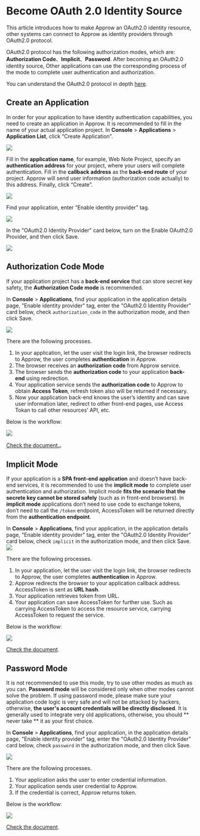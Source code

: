 # Become OAuth 2.0 Identity Source

<LastUpdated/>

This article introduces how to make Approw an OAuth2.0 identity resource, other systems can connect to Approw as identity providers through OAuth2.0 protocol.

OAuth2.0 protocol has the following authorization modes, which are: **Authorization Code**、**Implicit**、**Password**. After becoming an OAuth2.0 identity source, Other applications can use the corresponding process of the mode to complete user authentication and authorization.

You can understand the OAuth2.0 protocol in depth [here](/concepts/oidc/oidc-overview.md).

## Create an Application

In order for your application to have identity authentication capabilities, you need to create an application in Approw. It is recommended to fill in the name of your actual application project. In **Console** > **Applications** > **Application List**, click “Create Application”.

![](~@imagesZhCn/guides/federation/oidc/1-1.png)

Fill in the **application name**, for example, Web Note Project, specify an **authentication address** for your project, where your users will complete authentication. Fill in the **callback address** as the **back-end route** of your project. Approw will send user information (authorization code actually) to this address. Finally, click “Create”.

![](~@imagesZhCn/guides/federation/oidc/1-2.png)

Find your application, enter “Enable identity provider” tag.

![](~@imagesZhCn/guides/federation/oauth/1-1.png)

In the "OAuth2.0 Identity Provider" card below, turn on the Enable OAuth2.0 Provider, and then click Save.

![](~@imagesZhCn/guides/federation/oauth/1-2.png)

## Authorization Code Mode

If your application project has a **back-end service** that can store secret key safety, the **Authorization Code mode** is recommended.

In **Console** > **Applications**, find your application in the application details page, "Enable identity provider" tag, enter the "OAuth2.0 Identity Provider" card below, check `authorization_code` in the authorization mode, and then click Save.

![](~@imagesZhCn/guides/federation/oauth/1-3.png)

There are the following processes.

1. In your application, let the user visit the login link, the browser redirects to Approw, the user completes **authentication** in Approw.
2. The browser receives an **authorization code** from Approw service.
3. The browser sends the **authorization code** to your application **back-end** using redirection.
4. Your application service sends the **authorization code** to Approw to obtain **Access Token**, refresh token also will be returned if necessary.
5. Now your application back-end knows the user’s identity and can save user information later, redirect to other front-end pages, use Access Tokan to call other resources’ API, etc.

Below is the workflow:

![](~@imagesZhCn/guides/federation/oauth/authorization-code-flow.png)

[Check the document.](/federation/oauth2/authorization-code)。

## Implicit Mode

If your application is a **SPA front-end application** and doesn’t have back-end services, it is recommended to use the **implicit mode** to complete user authentication and authorization. Implicit mode **fits the scenario that the secrete key cannot be stored safely** (such as in front-end browsers). In **implicit mode** applications don’t need to use code to exchange tokens, don’t need to call the `/token` endpoint, AccessToken will be returned directly from the **authentication endpoint**.

In **Console** > **Applications**, find your application, in the application details page, "Enable identity provider" tag, enter the "OAuth2.0 Identity Provider" card below, check `implicit` in the authorization mode, and then click Save.
![](~@imagesZhCn/guides/federation/oauth/1-4.png)

There are the following processes.

1. In your application, let the user visit the login link, the browser redirects to Approw, the user completes **authentication** in Approw.
2. Approw redirects the browser to your application callback address. AccessToken is sent as **URL hash**.
3. Your application retrieves token from URL.
4. Your application can save AccessToken for further use. Such as carrying AccessToken to access the resource service, carrying AccessToken to request the service.

Below is the workflow:

![](~@imagesZhCn/guides/federation/oauth/implicit-flow.png)

[Check the document](/federation/oauth2/implicit).

## Password Mode

It is not recommended to use this mode, try to use other modes as much as you can. **Password mode** will be considered only when other modes cannot solve the problem. If using password mode, please make sure your application code logic is very safe and will not be attacked by hackers, otherwise, **the user's account credentials will be directly disclosed**. It is generally used to integrate very old applications, otherwise, you should ** never take ** it as your first choice.

In **Console** > **Applications**, find your application, in the application details page, "Enable identity provider" tag, enter the "OAuth2.0 Identity Provider" card below, check `password` in the authorization mode, and then click Save.

![](~@imagesZhCn/guides/federation/oauth/1-5.png)

There are the following processes.

1. Your application asks the user to enter credential information.
2. Your application sends user credential to Approw.
3. If the credential is correct, Approw returns token.

Below is the workflow:

![](~@imagesZhCn/guides/federation/oauth/password-flow.png)

[Check the document](/federation/oauth2/password).

